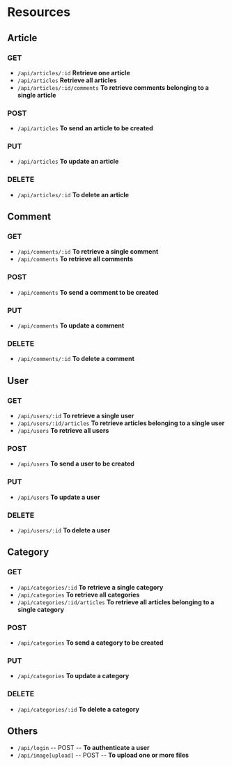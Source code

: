 # Resources

## Article

### GET

- `/api/articles/:id` **Retrieve one article**
- `/api/articles` **Retrieve all articles**
- `/api/articles/:id/comments` **To retrieve comments belonging to a single article**

### POST

- `/api/articles` **To send an article to be created**

### PUT

- `/api/articles` **To update an article**

### DELETE

- `/api/articles/:id` **To delete an article**

## Comment

### GET

- `/api/comments/:id` **To retrieve  a single comment**
- `/api/comments` **To retrieve  all comments**

### POST
- `/api/comments` **To send a comment to be created**

### PUT
- `/api/comments` **To update a comment**

### DELETE
- `/api/comments/:id` **To delete a comment**

## User

### GET
- `/api/users/:id` **To retrieve  a single user**
- `/api/users/:id/articles` **To retrieve articles belonging to a single user**
- `/api/users` **To retrieve  all users**

### POST
- `/api/users` **To send a user to be created**

### PUT
- `/api/users` **To update a user**

### DELETE
- `/api/users/:id` **To delete a user**

## Category

### GET
- `/api/categories/:id` **To retrieve  a single category**
- `/api/categories` **To retrieve  all categories**
- `/api/categories/:id/articles` **To retrieve  all articles belonging to a single category**

### POST
- `/api/categories` **To send a category to be created**

### PUT
- `/api/categories` **To update a category**

### DELETE
- `/api/categories/:id` **To delete a category**

## Others

- `/api/login` -- POST -- **To authenticate a user**
- `/api/image[upload]` -- POST -- **To upload one or more files**